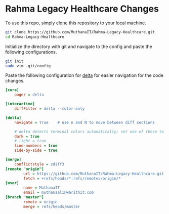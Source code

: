 # Rahma Legacy Healthcare Changes
To use this repo, simply clone this repository to your local machine.
```bash
git clone https://github.com/MuthanaIT/Rahma-Legacy-Healthcare.git
cd Rahma-Legacy-Healthcare
```
Initialize the directory with git and navigate to the config and paste the following configurations.
```bash
git init
sudo vim .git/config
```
Paste the following configuration for [delta](https://dandavison.github.io/delta/get-started.html) for easier navigation for the code changes.
```ini
[core]
    pager = delta

[interactive]
    diffFilter = delta --color-only

[delta]
    navigate = true    # use n and N to move between diff sections

    # delta detects terminal colors automatically; set one of these to disable auto-detection
    dark = true
    # light = true
    line-numbers = true
    side-by-side = true

[merge]
    conflictstyle = zdiff3
[remote "origin"]
        url = https://github.com/MuthanaIT/Rahma-Legacy-Healthcare.git
        fetch = +refs/heads/*:refs/remotes/origin/*
[user]
        name = MuthanaIT
        email = muthanaali@warithit.com
[branch "master"]
        remote = origin
        merge = refs/heads/master
```
